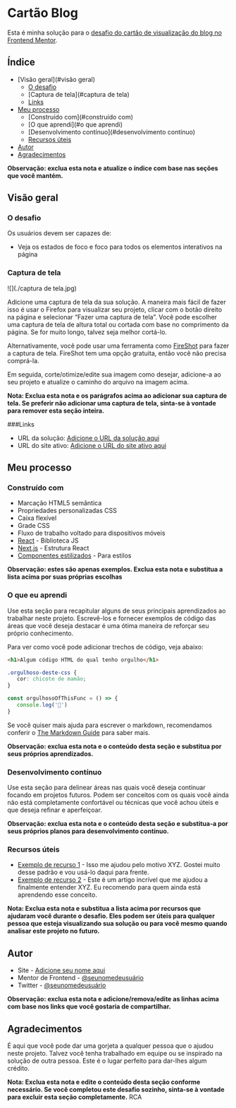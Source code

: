 #   Cartão Blog

Esta é minha solução para o [desafio do cartão de visualização do blog no Frontend Mentor](https://www.frontendmentor.io/challenges/blog-preview-card-ckPaj01IcS).

## Índice

- [Visão geral](#visão geral)
   - [O desafio](#o-desafio)
   - [Captura de tela](#captura de tela)
   - [Links](#links)
- [Meu processo](#meu-processo)
   - [Construído com](#construído com)
   - [O que aprendi](#o que aprendi)
   - [Desenvolvimento contínuo](#desenvolvimento contínuo)
   - [Recursos úteis](#useful-resources)
- [Autor](#autor)
- [Agradecimentos](#agradecimentos)

**Observação: exclua esta nota e atualize o índice com base nas seções que você mantém.**

## Visão geral

### O desafio

Os usuários devem ser capazes de:

- Veja os estados de foco e foco para todos os elementos interativos na página

### Captura de tela

![](./captura de tela.jpg)

Adicione uma captura de tela da sua solução. A maneira mais fácil de fazer isso é usar o Firefox para visualizar seu projeto, clicar com o botão direito na página e selecionar “Fazer uma captura de tela”. Você pode escolher uma captura de tela de altura total ou cortada com base no comprimento da página. Se for muito longo, talvez seja melhor cortá-lo.

Alternativamente, você pode usar uma ferramenta como [FireShot](https://getfireshot.com/) para fazer a captura de tela. FireShot tem uma opção gratuita, então você não precisa comprá-la.

Em seguida, corte/otimize/edite sua imagem como desejar, adicione-a ao seu projeto e atualize o caminho do arquivo na imagem acima.

**Nota: Exclua esta nota e os parágrafos acima ao adicionar sua captura de tela. Se preferir não adicionar uma captura de tela, sinta-se à vontade para remover esta seção inteira.**

###Links

- URL da solução: [Adicione o URL da solução aqui](https://your-solution-url.com)
- URL do site ativo: [Adicione o URL do site ativo aqui](https://your-live-site-url.com)

## Meu processo

### Construído com

- Marcação HTML5 semântica
- Propriedades personalizadas CSS
- Caixa flexível
- Grade CSS
- Fluxo de trabalho voltado para dispositivos móveis
- [React](https://reactjs.org/) - Biblioteca JS
- [Next.js](https://nextjs.org/) - Estrutura React
- [Componentes estilizados](https://styled-components.com/) - Para estilos

**Observação: estes são apenas exemplos. Exclua esta nota e substitua a lista acima por suas próprias escolhas**

### O que eu aprendi

Use esta seção para recapitular alguns de seus principais aprendizados ao trabalhar neste projeto. Escrevê-los e fornecer exemplos de código das áreas que você deseja destacar é uma ótima maneira de reforçar seu próprio conhecimento.

Para ver como você pode adicionar trechos de código, veja abaixo:

```html
<h1>Algum código HTML do qual tenho orgulho</h1>
```
```css
.orgulhoso-deste-css {
   cor: chicote de mamão;
}
```
```js
const orgulhosoOfThisFunc = () => {
   console.log('🎉')
}
```

Se você quiser mais ajuda para escrever o markdown, recomendamos conferir o [The Markdown Guide](https://www.markdownguide.org/) para saber mais.

**Observação: exclua esta nota e o conteúdo desta seção e substitua por seus próprios aprendizados.**

### Desenvolvimento contínuo

Use esta seção para delinear áreas nas quais você deseja continuar focando em projetos futuros. Podem ser conceitos com os quais você ainda não está completamente confortável ou técnicas que você achou úteis e que deseja refinar e aperfeiçoar.

**Observação: exclua esta nota e o conteúdo desta seção e substitua-a por seus próprios planos para desenvolvimento contínuo.**

### Recursos úteis

- [Exemplo de recurso 1](https://www.example.com) - Isso me ajudou pelo motivo XYZ. Gostei muito desse padrão e vou usá-lo daqui para frente.
- [Exemplo de recurso 2](https://www.example.com) - Este é um artigo incrível que me ajudou a finalmente entender XYZ. Eu recomendo para quem ainda está aprendendo esse conceito.

**Nota: Exclua esta nota e substitua a lista acima por recursos que ajudaram você durante o desafio. Eles podem ser úteis para qualquer pessoa que esteja visualizando sua solução ou para você mesmo quando analisar este projeto no futuro.**

## Autor

- Site - [Adicione seu nome aqui](https://www.seu-site.com)
- Mentor de Frontend - [@seunomedeusuário](https://www.frontendmentor.io/profile/seunomedeusuario)
- Twitter - [@seunomedeusuário](https://www.twitter.com/seunomedeusuário)

**Observação: exclua esta nota e adicione/remova/edite as linhas acima com base nos links que você gostaria de compartilhar.**

## Agradecimentos

É aqui que você pode dar uma gorjeta a qualquer pessoa que o ajudou neste projeto. Talvez você tenha trabalhado em equipe ou se inspirado na solução de outra pessoa. Este é o lugar perfeito para dar-lhes algum crédito.

**Nota: Exclua esta nota e edite o conteúdo desta seção conforme necessário. Se você completou este desafio sozinho, sinta-se à vontade para excluir esta seção completamente.**
RCA
